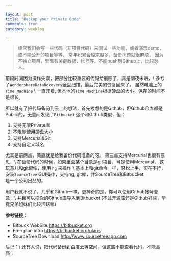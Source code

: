 ```yaml
---

layout: post
title: "Backup your Private Code"
comments: true
category: weeklog

---
```


> 经常我们会写一些代码（非项目代码）来测试一些功能，或者演示demo，或不能公开的项目等等，
> 常年积累会越来越多，备份问题就很麻烦，
> 因为不独立项目，里面有关键数据，帐号等，不能push到Github上，比较愁人。

前段时间因为操作失误，把部分比较重要的代码给删除了，真是彻夜未眠，\\
多亏了`WondershareDataRecovery`全盘扫描，最后完美的恢复回来了。 虽然电脑上的`Time Machine` \\
一直开着, 但本地的`Time Machine`根据硬盘的大小，保存的时间不是很长。

所以就有了把代码备份到云上的想法，首先考虑的是Github，但Github仓库都是Public的，无意间发现了`Bitbucket`
这个和Github类似，但：

1. 支持无限Private库
2. 不限制使用硬盘大小
3. 支持Mercurial&Git
4. 支持自定义域名

尤其是前两点，简直就是给我备份代码准备的呀。 第三点支持Mercurial也很有意思，\\
在备份代码的时候，如果里面某个目录是git项目，可是使用Mercurial， 这玩意儿和git很像，使用 `hg` 来操作 \\
基本上和git命令一样，轻松上手，实在不行，安装`SourceTree` GUI操作，支持hg, git库，并SourceTree和Bitbucket \
是一个公司出品的。

用户我就不说了，几乎和Github一样，更神奇的是，你可以使用Github帐号登录，\\
并且可以把你的Github库导入到Bitbucket (不过开源库还是Github好些，毕竟兄弟姐妹们比较活跃嘛)

**参考链接：**

- Bitbuck WebSite <https://bitbucket.org>
- Free plan intro <https://bitbucket.org/plans>
- SourceTree Download <http://www.sourcetreeapp.com>

后记：\\
还有人说，把代码备份到百度云等空间，但这些不能查看代码，不能高亮；
